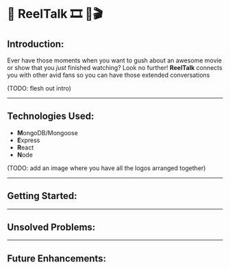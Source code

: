 # 🎥 **ReelTalk** 🎞️ 🍿🎬

## Introduction:
Ever have those moments when you want to gush about an awesome movie or show that you *just* finished watching? Look no further! **ReelTalk** connects you with other avid fans so you can have those extended conversations

(TODO: flesh out intro)

---

## Technologies Used:
- **M**ongoDB/Mongoose
- **E**xpress
- **R**eact
- **N**ode

(TODO: add an image where you have all the logos arranged together)

---

## Getting Started:

---

## Unsolved Problems:

---

## Future Enhancements: